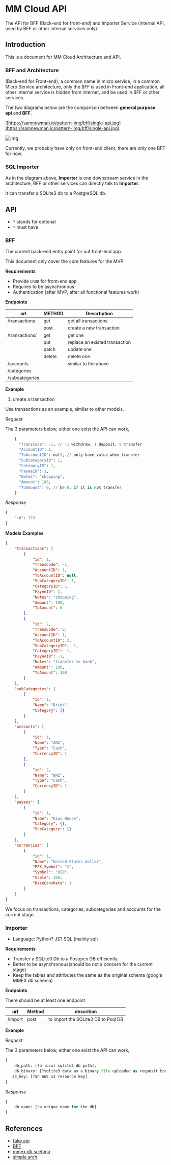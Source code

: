 # MM Cloud API 



The API for BFF (Back-end for front-end) and Importer Service (internal API, used by BFF or other internal services only)

## Introduction

This is a document for MM Cloud Architecture and API.

### BFF and Architecture

(Back-end for Front-end), a common name in micro service, in a common Micro Service architecture, only the BFF is used in Front-end application, all other internal service is hidden from internet, and be used in BFF or other services.



The two diagrams below are the comparison between **general purpose api** and **BFF**.



![https://samnewman.io/pattern-img/bff/single-api.jpg](https://samnewman.io/pattern-img/bff/single-api.jpg)



![img](https://samnewman.io/pattern-img/bff/bff-overview.jpg)

Currently, we probably have only on front-end client, there are only one BFF for now.

### SQL Importer

As in the diagram above, **Importer** is one downstream service in the architecture,  BFF or other services can directly talk to **Importer**.

It can transfer a SQLite3 db to a PostgreSQL db.





## API

- `?` stands for optional
- `*` must have

### BFF

The current back-end entry point for out front-end app.

This document only cover the core features for the MVP.

**Requirements**

- Provide `CRUD` for front-end app
- Requires to be asynchronous
- Authentication (after MVP, after all functional features work)

**Endpoints**

| url                | METHOD | Descrtiption                   |
| ------------------ | ------ | ------------------------------ |
| /transactions      | get    | get all transactions           |
|                    | post   | create a new transaction       |
| /transactions/<id> | get    | get one                        |
|                    | put    | replace an existed transaction |
|                    | patch  | update one                     |
|                    | delete | delete one                     |
| /accounts          |        | similar to the above           |
| /categories        |        |                                |
| /subcategories     |        |                                |



**Example**

1. create a transaction

Use transactions as an example, similar to other models.

*Request*

The 3 parameters below, either one exist the API can work, 

```python
    {
      "TransCode": -1, // -1 withdraw, 1 deposit, 0 transfer
      "AccountID": 1,
      "ToAccountID": null, // only have value when transfer
      "SubCategoryID": 1,
      "CategoryID": 1,
      "PayeeID": 1,
      "Notes": "shopping",
      "Amount": 100,
      "ToAmount": 0, // be 0, if it is not transfer
    }


```

*Response*

```python
{
	"id": 123
}
```



**Models Examples**

```json
{
    "transactions": [
        {
            "id": 1,
            "TransCode": -1,
            "AccountID": 1,
            "ToAccountID": null,
            "SubCategoryID": 1,
            "CategoryID": 1,
            "PayeeID": 1,
            "Notes": "shopping",
            "Amount": 100,
            "ToAmount": 0
        },
        {
            "id": 2,
            "TransCode": 0,
            "AccountID": 1,
            "ToAccountID": 2,
            "SubCategoryID": -1,
            "CategoryID": -1,
            "PayeeID": -1,
            "Notes": "transfer to bank",
            "Amount": 100,
            "ToAmount": 100
        }
    ],
    "subCategories": [
        {
            "id": 1,
            "Name": "Drink",
            "Category": {}
        }
    ],
    "accounts": [
        {
            "id": 1,
            "Name": "ANZ",
            "Type": "Cash",
            "CurrencyID": 1
        },
        {
            "id": 2,
            "Name": "BNZ",
            "Type": "Cash",
            "CurrencyID": 1
        }
    ],
    "payees": [
        {
            "id": 1,
            "Name": "Kiwi House",
            "Category": {},
            "SubCategory": {}
        }
    ],
    "currencies": [
        {
            "id": 1,
            "Name": "United States dollar",
            "PFX_Symbol": "$",
            "Symbol": "USD",
            "Scale": 100,
            "BaseConvRate": 1
        }
    ]
}
```

We focus on transactions, categories, subcategories and accounts for the current stage.



### Importer

- Language: Python? JS? SQL (mainly sql)

**Requirements**

- Transfer a SQLite3 Db to a Postgres DB efficiently
- Better to be asynchronous(should be not a concern for the current stage)
- Keep the tables and attributes the same as the original schema (google MMEX db schema)

**Endpoints**

There should be at least one endpoint

| url     | Method | descrition                          |
| ------- | ------ | ----------------------------------- |
| /import | post   | to import the SQLite3 DB to Psql DB |

**Example**

*Request*

The 3 parameters below, either one exist the API can work, 

```python
{
	db_path: [?a local sqlite3 db path],
	db_binary: [?sqlite3 data as a binary file uploaded as requestt body],
   s3_key: [?an AWS s3 resource key]
}
```

*Response*

```python
{
	db_name: [*a unique name for the db]
}
```



## References

- [fake api](https://github.com/Money-Manager-SaaS/money-manager-ss-fake-db/blob/master/db.json)
- [BFF](https://www.google.com/url?sa=t&rct=j&q=&esrc=s&source=web&cd=11&cad=rja&uact=8&ved=2ahUKEwig15_hpInoAhVBwzgGHe2cCBoQFjAKegQIBRAB&url=https%3A%2F%2Fsamnewman.io%2Fpatterns%2Farchitectural%2Fbff%2F&usg=AOvVaw0pgT2M2_yFQm-V0jVKItww)
- [mmex db scehma](https://github.com/moneymanagerex/database)
- [simple arch](![arch.jpg](https://github.com/Money-Manager-SaaS/money-manager-ss-fake-db/blob/master/arch.jpg?raw=true))